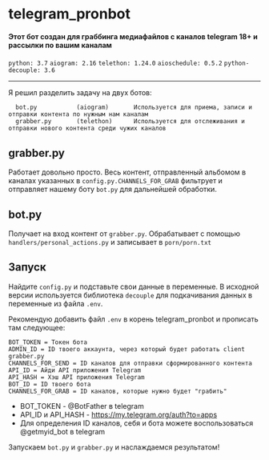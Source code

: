 # telegram_pronbot

#### Этот бот создан для граббинга медиафайлов с каналов telegram 18+ и рассылки по вашим каналам
`python: 3.7` `aiogram: 2.16` `telethon: 1.24.0` `aioschedule: 0.5.2` `python-decouple: 3.6` 




------------

Я решил разделить задачу на двух ботов:

      bot.py           (aiogram)       Используется для приема, записи и отправки контента по нужным нам каналам
      grabber.py       (telethon)      Используется для отслеживания и отправки нового контента среди чужих каналов
      
grabber.py
------------
Работает довольно просто. Весь контент, отправленный альбомом в каналах указанных в `config.py.CHANNELS_FOR_GRAB` фильтрует и отправляет нашему боту `bot.py` для дальнейшей обработки.

bot.py
------------
Получает на вход контент от `grabber.py`. Обрабатывает с помощью `handlers/personal_actions.py` и записывает в `porn/porn.txt`

Запуск
------------
Найдите `config.py` и подставьте свои данные в переменные. В исходной версии используется библиотека `decouple` для подкачивания данных в переменные из файла `.env`.  
  
Рекомендую добавить файл `.env` в корень telegram_pronbot и прописать там следующее:
```
BOT_TOKEN = Токен бота
ADMIN_ID = ID твоего аккаунта, через который будет работать client grabber.py
CHANNELS_FOR_SEND = ID каналов для отправки сформированного контента
API_ID = Айди API приложения Telegram
API_HASH = Хэш API приложения Telegram 
BOT_ID = ID твоего бота
CHANNELS_FOR_GRAB = ID каналов, которые нужно будет "грабить"
```
- BOT_TOKEN - @BotFather в telegram  
- API_ID и API_HASH - https://my.telegram.org/auth?to=apps  
- Для определения ID каналов, себя и бота можете воспользоваться @getmyid_bot в telegram  
  
Запускаем `bot.py` и `grabber.py` и наслаждаемся результатом!

